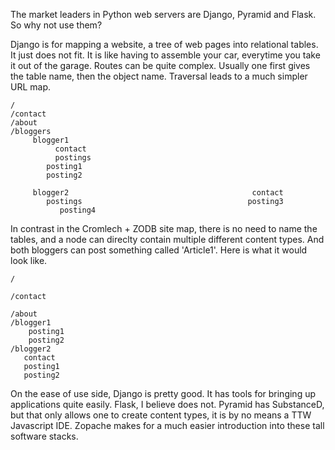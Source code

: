 
 The market leaders in Python web servers are Django, Pyramid and Flask.
 So why not use them?

Django is for mapping a website, a tree of web pages into relational tables.
It just does not fit.  It is like having to assemble your car, everytime
you take it out of the garage. Routes can be quite complex.  Usually one
first gives the table name, then the object name.  Traversal leads to a
much simpler URL map.

```
/
/contact
/about
/bloggers
     blogger1
          contact
          postings
	    posting1
	    posting2

     blogger2									      contact
        postings									 posting3
           posting4
```

In contrast in the Cromlech + ZODB site map,
there is no need to name the tables, and a node
can direclty contain multiple different content types.
And both bloggers can post something called 'Article1'.
Here is what it would look like.
```
/

/contact

/about
/blogger1
    posting1
    posting2
/blogger2
   contact
   posting1
   posting2
```

On the ease of use side, Django is pretty good.  It has tools for bringing
up applications quite easily.  Flask, I believe does not.  Pyramid has
SubstanceD, but that only allows one to create content types, it is by no
means a TTW Javascript IDE. Zopache makes for a much easier introduction
into these tall software stacks.

